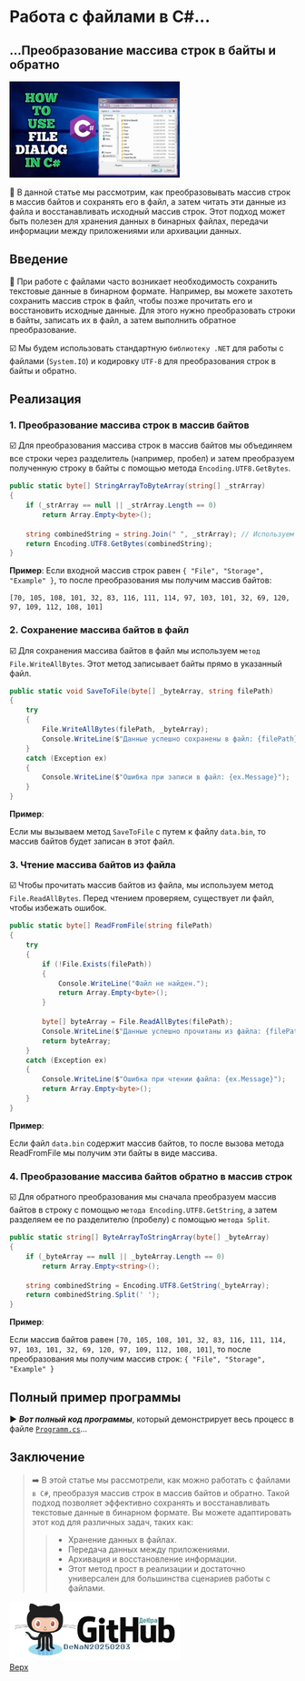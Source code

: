 <a id="anchor"></a>
# Работа с файлами в C#...
## ...Преобразование массива строк в байты и обратно

<a href="" target="_blank"><img src="Cover 20250226_001.jpg" alt="Image" width="300" /></a>

🔄 В данной статье мы рассмотрим, как преобразовывать массив строк в массив байтов и сохранять его в файл, а затем читать эти данные из файла и восстанавливать исходный массив строк. Этот подход может быть полезен для хранения данных в бинарных файлах, передачи информации между приложениями или архивации данных.

## Введение
🔡 При работе с файлами часто возникает необходимость сохранить текстовые данные в бинарном формате. Например, вы можете захотеть сохранить массив строк в файл, чтобы позже прочитать его и восстановить исходные данные. Для этого нужно преобразовать строки в байты, записать их в файл, а затем выполнить обратное преобразование.

☑️ Мы будем использовать стандартную `библиотеку .NET` для работы с файлами (`System.IO`) и кодировку `UTF-8` для преобразования строк в байты и обратно.

## Реализация
### 1. Преобразование массива строк в массив байтов
☑️ Для преобразования массива строк в массив байтов мы объединяем все строки через разделитель (например, пробел) и затем преобразуем полученную строку в байты с помощью метода `Encoding.UTF8.GetBytes`.

```csharp
public static byte[] StringArrayToByteArray(string[] _strArray)
{
    if (_strArray == null || _strArray.Length == 0)
        return Array.Empty<byte>();

    string combinedString = string.Join(" ", _strArray); // Используем пробел как разделитель
    return Encoding.UTF8.GetBytes(combinedString);
}
```

**Пример**:
Если входной массив строк равен `{ "File", "Storage", "Example" }`, то после преобразования мы получим массив байтов:

```
[70, 105, 108, 101, 32, 83, 116, 111, 114, 97, 103, 101, 32, 69, 120, 97, 109, 112, 108, 101]
```

### 2. Сохранение массива байтов в файл
☑️ Для сохранения массива байтов в файл мы используем `метод File.WriteAllBytes`. Этот метод записывает байты прямо в указанный файл.

```csharp
public static void SaveToFile(byte[] _byteArray, string filePath)
{
    try
    {
        File.WriteAllBytes(filePath, _byteArray);
        Console.WriteLine($"Данные успешно сохранены в файл: {filePath}");
    }
    catch (Exception ex)
    {
        Console.WriteLine($"Ошибка при записи в файл: {ex.Message}");
    }
}
```

**Пример**:

Если мы вызываем метод `SaveToFile` с путем к файлу `data.bin`, то массив байтов будет записан в этот файл.

### 3. Чтение массива байтов из файла
☑️ Чтобы прочитать массив байтов из файла, мы используем метод `File.ReadAllBytes`. Перед чтением проверяем, существует ли файл, чтобы избежать ошибок.

```csharp
public static byte[] ReadFromFile(string filePath)
{
    try
    {
        if (!File.Exists(filePath))
        {
            Console.WriteLine("Файл не найден.");
            return Array.Empty<byte>();
        }

        byte[] byteArray = File.ReadAllBytes(filePath);
        Console.WriteLine($"Данные успешно прочитаны из файла: {filePath}");
        return byteArray;
    }
    catch (Exception ex)
    {
        Console.WriteLine($"Ошибка при чтении файла: {ex.Message}");
        return Array.Empty<byte>();
    }
}
```

**Пример**:

Если файл `data.bin` содержит массив байтов, то после вызова метода ReadFromFile мы получим эти байты в виде массива.

### 4. Преобразование массива байтов обратно в массив строк
☑️ Для обратного преобразования мы сначала преобразуем массив байтов в строку с помощью `метода Encoding.UTF8.GetString`, а затем разделяем ее по разделителю (пробелу) с помощью `метода Split`.

```csharp
public static string[] ByteArrayToStringArray(byte[] _byteArray)
{
    if (_byteArray == null || _byteArray.Length == 0)
        return Array.Empty<string>();

    string combinedString = Encoding.UTF8.GetString(_byteArray);
    return combinedString.Split(' ');
}

```

**Пример**:

Если массив байтов равен
`[70, 105, 108, 101, 32, 83, 116, 111, 114, 97, 103, 101, 32, 69, 120, 97, 109, 112, 108, 101]`,
то после преобразования мы получим массив строк:
`{ "File", "Storage", "Example" }`

## Полный пример программы
▶️ **_Вот полный код программы_**, который демонстрирует весь процесс в файле [`Programm.cs`][21]...


## Заключение
> ➡️ В этой статье мы рассмотрели, как можно работать с файлами `в C#`, преобразуя массив строк в массив байтов и обратно. Такой подход позволяет эффективно сохранять и восстанавливать текстовые данные в бинарном формате. Вы можете адаптировать этот код для различных задач, таких как:
>> - Хранение данных в файлах.
>> - Передача данных между приложениями.
>> - Архивация и восстановление информации.
>> - Этот метод прост в реализации и достаточно универсален для большинства сценариев работы с файлами.


<a href="https://github.com/DeNaN20250203?tab=repositories" target="_blank"><img src="GitHubDeJra.png" alt="Image" width="300" /></a>  
[Верх](#anchor)

[21]: https://github.com/DeNaN20250203/ConvertingArrayStringsToBytesAndBack/blob/main/ConvertingArrayStringsToBytesAndBack%20001/Program.cs "Program.cs"
